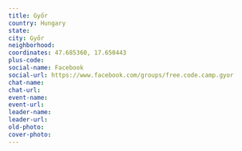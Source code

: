 ```yaml
---
title: Győr
country: Hungary
state: 
city: Győr
neighborhood: 
coordinates: 47.685360, 17.650443
plus-code:
social-name: Facebook
social-url: https://www.facebook.com/groups/free.code.camp.gyor
chat-name:
chat-url:
event-name:
event-url:
leader-name:
leader-url:
old-photo: 
cover-photo:
---
```

